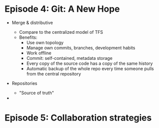 # Episode 4: Git: A New Hope

* Merge & distributive
	- Compare to the centralized model of TFS
	- Benefits:
		* Use own topology
		* Manage own commits, branches, development habits
		* Work offline
		* Commit: self-contained, metadata storage
		* Every copy of the source code has a copy of the same history
		* Automatic backup of the whole repo every time someone pulls from the central repository


* Repositories
	- "Source of truth"

* 



# Episode 5: Collaboration strategies

